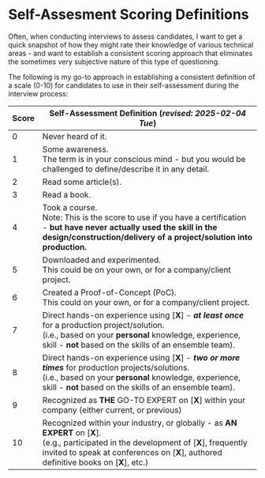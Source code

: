 
# Self-Assesment Scoring Definitions

Often, when conducting interviews to assess candidates, I want to get a quick snapshot of how they might rate their knowledge of various technical areas - and want to establish a consistent scoring approach that eliminates the sometimes very subjective nature of this type of questioning.   

The following is my go-to approach in establishing a consistent definition of a scale (0-10) for candidates to use in their self-assessment during the interview process:


|Score | Self-Assessment Definition (_revised: 2025-02-04 Tue_)|
|------|-----------|
0 | Never heard of it. 
1 | Some awareness. <br>The term is in your conscious mind - but you would be challenged to define/describe it in any detail. 
2 | Read some article(s). 
3 | Read a book.
4 | Took a course. <br>Note: This is the score to use if you have a certification - __but have never actually used the skill in the design/construction/delivery of a project/solution into production.__
5 | Downloaded and experimented. <br>This could be on your own, or for a company/client project. 
6 | Created a Proof-of-Concept (PoC). <br>This could on your own, or for a company/client project.
7 | Direct hands-on experience using [__X__] - ___at least once___ for a production project/solution.<br>(i.e., based on your __personal__ knowledge, experience, skill - __not__ based on the skills of an ensemble team).
8 | Direct hands-on experience using [__X__] - ___two or more times___ for production projects/solutions.<br>(i.e., based on your __personal__ knowledge, experience, skill - __not__ based on the skills of an ensemble team).
9 | Recognized as __THE__ GO-TO EXPERT on [__X__] within your company (either current, or previous)
10 | Recognized within your industry, or globally - as __AN EXPERT__ on [__X__]. <br>(e.g., participated in the development of [__X__], frequently invited to speak at conferences on [__X__], authored definitive books on [__X__], etc.)
